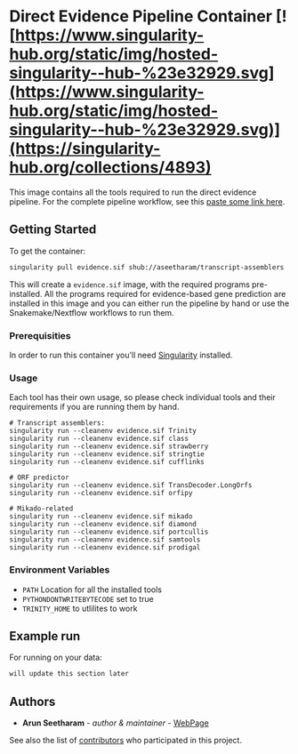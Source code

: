 # Direct Evidence Pipeline Container [![https://www.singularity-hub.org/static/img/hosted-singularity--hub-%23e32929.svg](https://www.singularity-hub.org/static/img/hosted-singularity--hub-%23e32929.svg)](https://singularity-hub.org/collections/4893)

This image contains all the tools required to run the direct evidence pipeline. For the complete pipeline workflow, see this [paste some link here](). 

## Getting Started

To get the container:

```bash
singularity pull evidence.sif shub://aseetharam/transcript-assemblers
```

This will create a `evidence.sif` image, with the required programs pre-installed. All the programs required for evidence-based gene prediction are installed in this image and you can either run the pipeline by hand or use the Snakemake/Nextflow workflows to run them.


### Prerequisities

In order to run this container you'll need [Singularity](https://sylabs.io/guides/3.0/user-guide/installation.html) installed.

### Usage

Each tool has their own usage, so please check individual tools and their requirements if you are running them by hand.

```
# Transcript assemblers:
singularity run --cleanenv evidence.sif Trinity
singularity run --cleanenv evidence.sif class
singularity run --cleanenv evidence.sif strawberry
singularity run --cleanenv evidence.sif stringtie
singularity run --cleanenv evidence.sif cufflinks

# ORF predictor
singularity run --cleanenv evidence.sif TransDecoder.LongOrfs
singularity run --cleanenv evidence.sif orfipy

# Mikado-related
singularity run --cleanenv evidence.sif mikado
singularity run --cleanenv evidence.sif diamond
singularity run --cleanenv evidence.sif portcullis
singularity run --cleanenv evidence.sif samtools
singularity run --cleanenv evidence.sif prodigal
```

### Environment Variables

  * `PATH` Location for all the installed tools
  * `PYTHONDONTWRITEBYTECODE`  set to true
  * `TRINITY_HOME` to utlilites to work

## Example run

For running on your data:

```bash
will update this section later
```


## Authors

* **Arun Seetharam** - *author & maintainer* - [WebPage]()

See also the list of [contributors](https://github.com/your/repository/contributors) who 
participated in this project.

